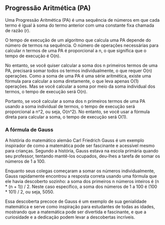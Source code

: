 ## Progressão Aritmética (PA)
Uma Progressão Aritmética (PA) é uma sequência de números em que cada termo é igual à soma do termo anterior com uma constante fixa chamada de razão (r).

O tempo de execução de um algoritmo que calcula uma PA depende do número de termos na sequência. O número de operações necessárias para calcular n termos de uma PA é proporcional a n, o que significa que o tempo de execução é O(n).

No entanto, se você quiser calcular a soma dos n primeiros termos de uma PA, precisará somar todos os termos individualmente, o que requer O(n) operações. Como a soma de uma PA é uma série aritmética, existe uma fórmula para calcular a soma diretamente, o que leva apenas O(1) operações. Mas se você calcular a soma por meio da soma individual dos termos, o tempo de execução será O(n).

Portanto, se você calcular a soma dos n primeiros termos de uma PA usando a soma individual de termos, o tempo de execução será proporcional a n^2, ou seja, O(n^2). No entanto, se você usar a fórmula direta para calcular a soma, o tempo de execução será O(1).

### A fórmula de Gauss

A história do matemático alemão Carl Friedrich Gauss é um exemplo inspirador de como a matemática pode ser fascinante e acessível mesmo para crianças. Segundo a história, Gauss estava na escola primária quando seu professor, tentando mantê-los ocupados, deu-lhes a tarefa de somar os números de 1 a 100.

Enquanto seus colegas começaram a somar os números individualmente, Gauss rapidamente encontrou a resposta correta usando uma fórmula que ele havia descoberto sozinho: a soma dos primeiros n números inteiros é (n * (n + 1)) / 2. Neste caso específico, a soma dos números de 1 a 100 é (100 * 101) / 2, ou seja, 5050.

Essa descoberta precoce de Gauss é um exemplo de sua genialidade matemática e serve como inspiração para estudantes de todas as idades, mostrando que a matemática pode ser divertida e fascinante, e que a curiosidade e a dedicação podem levar a descobertas incríveis.

